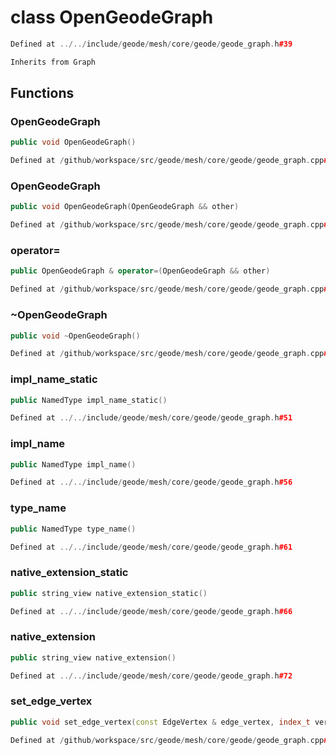 # class OpenGeodeGraph

```cpp
Defined at ../../include/geode/mesh/core/geode/geode_graph.h#39
```

```cpp
Inherits from Graph
```



## Functions

### OpenGeodeGraph

```cpp
public void OpenGeodeGraph()
```

```cpp
Defined at /github/workspace/src/geode/mesh/core/geode/geode_graph.cpp#56
```

### OpenGeodeGraph

```cpp
public void OpenGeodeGraph(OpenGeodeGraph && other)
```

```cpp
Defined at /github/workspace/src/geode/mesh/core/geode/geode_graph.cpp#58
```

### operator=

```cpp
public OpenGeodeGraph & operator=(OpenGeodeGraph && other)
```

```cpp
Defined at /github/workspace/src/geode/mesh/core/geode/geode_graph.cpp#63
```

### ~OpenGeodeGraph

```cpp
public void ~OpenGeodeGraph()
```

```cpp
Defined at /github/workspace/src/geode/mesh/core/geode/geode_graph.cpp#70
```

### impl_name_static

```cpp
public NamedType impl_name_static()
```

```cpp
Defined at ../../include/geode/mesh/core/geode/geode_graph.h#51
```

### impl_name

```cpp
public NamedType impl_name()
```

```cpp
Defined at ../../include/geode/mesh/core/geode/geode_graph.h#56
```

### type_name

```cpp
public NamedType type_name()
```

```cpp
Defined at ../../include/geode/mesh/core/geode/geode_graph.h#61
```

### native_extension_static

```cpp
public string_view native_extension_static()
```

```cpp
Defined at ../../include/geode/mesh/core/geode/geode_graph.h#66
```

### native_extension

```cpp
public string_view native_extension()
```

```cpp
Defined at ../../include/geode/mesh/core/geode/geode_graph.h#72
```

### set_edge_vertex

```cpp
public void set_edge_vertex(const EdgeVertex & edge_vertex, index_t vertex_id, OGGraphKey )
```

```cpp
Defined at /github/workspace/src/geode/mesh/core/geode/geode_graph.cpp#78
```



